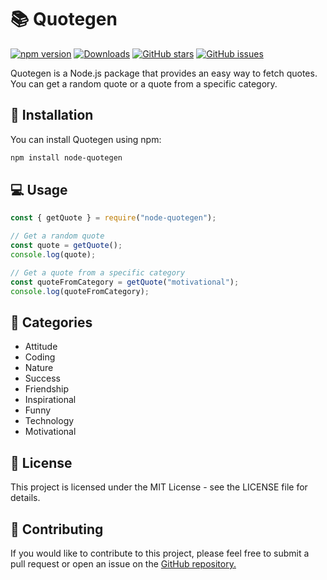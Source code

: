 # 📚 Quotegen

[![npm version](https://badge.fury.io/js/node-quotegen.svg)](https://badge.fury.io/js/node-quotegen)
[![Downloads](https://img.shields.io/npm/dt/node-quotegen.svg)](https://npmjs.com/package/node-quotegen)
[![GitHub stars](https://img.shields.io/github/stars/Armanidrisi/quotegen.svg)](https://github.com/Armanidrisi/quotegen/stargazers)
[![GitHub issues](https://img.shields.io/github/issues/Armanidrisi/quotegen.svg)](https://github.com/Armanidrisi/quotegen/issues)

Quotegen is a Node.js package that provides an easy way to fetch quotes. You can get a random quote or a quote from a specific category.

## 🚀 Installation

You can install Quotegen using npm:

```BASH
npm install node-quotegen
```

## 💻 Usage

```js
const { getQuote } = require("node-quotegen");

// Get a random quote
const quote = getQuote();
console.log(quote);

// Get a quote from a specific category
const quoteFromCategory = getQuote("motivational");
console.log(quoteFromCategory);
```

## 📝 Categories

- Attitude
- Coding
- Nature
- Success
- Friendship
- Inspirational
- Funny
- Technology
- Motivational

## 📖 License

This project is licensed under the MIT License - see the LICENSE file for details.

## 🤝 Contributing

If you would like to contribute to this project, please feel free to submit a pull request or open an issue on the [GitHub repository.](https://github.com/Armanidrisi/quotegen)

